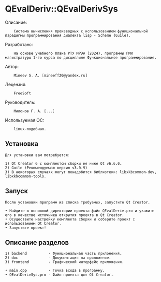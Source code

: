 # QEvalDeriv::QEvalDerivSys

Описание:

		Система вычисления производных с использованием функциональной парадигмы программирования диалекта lisp - Scheme (Guile).

Разработано: 

		На основе учебного плана РТУ МРЭА (2024), программы ПМИ магистратуры 1-го курса по дисциплине Функциональное программирование.

Автор:
		
		Mineev S. A. [mineeff20@yandex.ru]

Лецензия:

		FreeSoft

Руководитель: 

		Милонов Г. А. [...]
		
Используемая ОС:
		
		linux-подобная.


## Установка

	Для установки вам потребуется:
	
	1) Qt Creator 6 с комплектом сборки не ниже Qt v6.6.0.
	2) Guile (Рекомендуемая версия v3.0.9)
	3) В некоторых случаях могут понадобится библиотеки: libxkbcommon-dev, libxkbcommon-tools.

## Запуск

	После установки программ из списка требуемых, запустите Qt Creator.
	
	• Найдите в основной директории проекта файл QEvalDeriv.pro и укажите его в качестве источника открытия проекта в Qt Creator.
	• Осуществите настройку комплекта сборки и соберите проект с использованием Qt Creator.
	• Запустите проект!
	
## Описание разделов

	1) backend			- Функциональная часть приложения.
	2) doc				- Документация на приложение.
	3) frontend 		- Графический интерфейс приложения.
	
	• main.cpp 			- Точка входа в программу.
	• QEvalDerivSys.pro - Файл проекта для Qt Creator.





